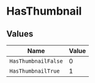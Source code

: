 # HasThumbnail


## Values

| Name                | Value               |
| ------------------- | ------------------- |
| `HasThumbnailFalse` | 0                   |
| `HasThumbnailTrue`  | 1                   |